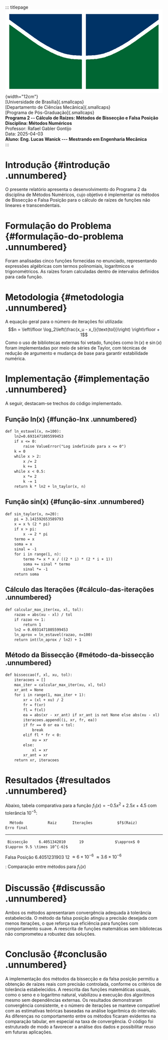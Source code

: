 ::: titlepage
![image](img/unb_bandeira.png){width="12cm"}\
[Universidade de Brasília]{.smallcaps}\
[Departamento de Ciências Mecânica]{.smallcaps}\
[Programa de Pós-Graduação]{.smallcaps}\
**Programa 2 -- Cálculo de Raízes: Métodos de Bissecção e Falsa
Posição**\
**Disciplina: Métodos Numéricos**\
Professor: Rafael Gabler Gontijo\
Data: 2025-04-03\
**Aluno: Eng. Lucas Wanick --- Mestrando em Engenharia Mecânica**\
:::

# Introdução {#introdução .unnumbered}

O presente relatório apresenta o desenvolvimento do Programa 2 da
disciplina de Métodos Numéricos, cujo objetivo é implementar os métodos
de Bissecção e Falsa Posição para o cálculo de raízes de funções não
lineares e transcendentais.

# Formulação do Problema {#formulação-do-problema .unnumbered}

Foram analisadas cinco funções fornecidas no enunciado, representando
expressões algébricas com termos polinomiais, logarítmicos e
trigonométricos. As raízes foram calculadas dentro de intervalos
definidos para cada função.

# Metodologia {#metodologia .unnumbered}

A equação geral para o número de iterações foi utilizada:
$$n = \left\lfloor \log_2\left(\frac{x_u - x_l}{\text{tol}}\right) \right\rfloor + 1$$
Como o uso de bibliotecas externas foi vetado, funções como $\ln(x)$ e
$\sin(x)$ foram implementadas por meio de séries de Taylor, com técnicas
de redução de argumento e mudança de base para garantir estabilidade
numérica.

# Implementação {#implementação .unnumbered}

A seguir, destacam-se trechos do código implementado.

## Função ln(x) {#função-lnx .unnumbered}

``` {.python language="Python"}
def ln_estavel(x, n=100):
    ln2=0.6931471805599453
    if x <= 0:
        raise ValueError("Log indefinido para x <= 0")
    k = 0
    while x > 2:
        x /= 2
        k += 1
    while x < 0.5:
        x *= 2
        k -= 1
    return k * ln2 + ln_taylor(x, n)
```

## Função sin(x) {#função-sinx .unnumbered}

``` {.python language="Python"}
def sin_taylor(x, n=20):
    pi = 3.141592653589793
    x = x % (2 * pi)
    if x > pi:
        x -= 2 * pi
    termo = x
    soma = x
    sinal = -1
    for i in range(1, n):
        termo *= x * x / ((2 * i) * (2 * i + 1))
        soma += sinal * termo
        sinal *= -1
    return soma
```

## Cálculo das Iterações {#cálculo-das-iterações .unnumbered}

``` {.python language="Python"}
def calcular_max_iter(xu, xl, tol):
    razao = abs(xu - xl) / tol
    if razao <= 1:
        return 1
    ln2 = 0.6931471805599453
    ln_aprox = ln_estavel(razao, n=100)
    return int(ln_aprox / ln2) + 1
```

## Método da Bissecção {#método-da-bissecção .unnumbered}

``` {.python language="Python"}
def bisseccao(f, xl, xu, tol):
    iteracoes = []
    max_iter = calcular_max_iter(xu, xl, tol)
    xr_ant = None
    for i in range(1, max_iter + 1):
        xr = (xl + xu) / 2
        fr = f(xr)
        fl = f(xl)
        ea = abs(xr - xr_ant) if xr_ant is not None else abs(xu - xl)
        iteracoes.append((i, xr, fr, ea))
        if fr == 0 or ea < tol:
            break
        elif fl * fr < 0:
            xu = xr
        else:
            xl = xr
        xr_ant = xr
    return xr, iteracoes
```

# Resultados {#resultados .unnumbered}

Abaixo, tabela comparativa para a função $f_1(x) = -0.5x^2 + 2.5x + 4.5$
com tolerância $10^{-5}$:

      Método           Raiz       Iterações           $f$(Raiz)                     Erro final
  --------------- -------------- ----------- ---------------------------- ------------------------------
     Bissecção     6.4051342010      19              $\approx$ 0           $\approx 9.5 \times 10^{-6}$
   Falsa Posição   6.4051231903      12       $\approx 6 \times 10^{-6}$   $\approx 3.6 \times 10^{-6}$

  : Comparação entre métodos para $f_1(x)$

# Discussão {#discussão .unnumbered}

Ambos os métodos apresentaram convergência adequada à tolerância
estabelecida. O método da falsa posição atingiu a precisão desejada com
menos iterações, o que reforça sua eficiência para funções com
comportamento suave. A reescrita de funções matemáticas sem bibliotecas
não comprometeu a robustez das soluções.

# Conclusão {#conclusão .unnumbered}

A implementação dos métodos da bissecção e da falsa posição permitiu a
obtenção de raízes reais com precisão controlada, conforme os critérios
de tolerância estabelecidos. A reescrita das funções matemáticas usuais,
como o seno e o logaritmo natural, viabilizou a execução dos algoritmos
mesmo sem dependências externas. Os resultados demonstraram convergência
consistente, e o número de iterações se manteve compatível com as
estimativas teóricas baseadas na análise logarítmica do intervalo. As
diferenças no comportamento entre os métodos ficaram evidentes na
comparação tabular, em especial na taxa de convergência. O código foi
estruturado de modo a favorecer a análise dos dados e possibilitar reuso
em futuras aplicações.
